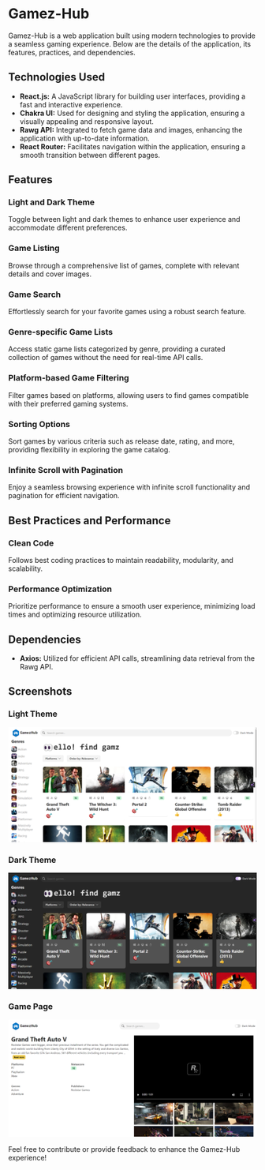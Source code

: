 # Gamez-Hub

Gamez-Hub is a web application built using modern technologies to provide a seamless gaming experience. Below are the details of the application, its features, practices, and dependencies.

## Technologies Used
* **React.js:** A JavaScript library for building user interfaces, providing a fast and interactive experience.
* **Chakra UI:** Used for designing and styling the application, ensuring a visually appealing and responsive layout.
* **Rawg API:** Integrated to fetch game data and images, enhancing the application with up-to-date information.
* **React Router:** Facilitates navigation within the application, ensuring a smooth transition between different pages.

## Features

### Light and Dark Theme
Toggle between light and dark themes to enhance user experience and accommodate different preferences.

### Game Listing
Browse through a comprehensive list of games, complete with relevant details and cover images.

### Game Search
Effortlessly search for your favorite games using a robust search feature.

### Genre-specific Game Lists
Access static game lists categorized by genre, providing a curated collection of games without the need for real-time API calls.

### Platform-based Game Filtering
Filter games based on platforms, allowing users to find games compatible with their preferred gaming systems.

### Sorting Options
Sort games by various criteria such as release date, rating, and more, providing flexibility in exploring the game catalog.

### Infinite Scroll with Pagination
Enjoy a seamless browsing experience with infinite scroll functionality and pagination for efficient navigation.

## Best Practices and Performance

### Clean Code
Follows best coding practices to maintain readability, modularity, and scalability.

### Performance Optimization
Prioritize performance to ensure a smooth user experience, minimizing load times and optimizing resource utilization.

## Dependencies

* **Axios:** Utilized for efficient API calls, streamlining data retrieval from the Rawg API.

## Screenshots

### Light Theme
![Light Theme](readmeImg/light.png)

### Dark Theme
![Dark Theme](readmeImg/image.png)

### Game Page
![Game Page](readmeImg/image-1.png)

Feel free to contribute or provide feedback to enhance the Gamez-Hub experience!